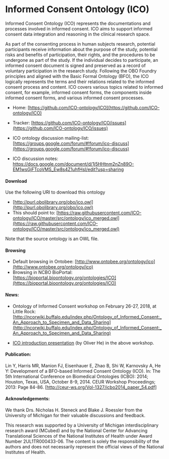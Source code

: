 # Informed Consent Ontology (ICO)

Informed Consent Ontology (ICO) represents the documentations and processes involved in informed consent. ICO aims to support informed consent data integration and reasoning in the clinical research space. 

As part of the consenting process in human subjects research, potential participants receive information about the purpose of the study, potential risks and benefits of participation, their rights, and the procedures to be undergone as part of the study. If the individual decides to participate, an informed consent document is signed and preserved as a record of voluntary participation in the research study. Following the OBO Foundry principles and aligned with the Basic Formal Ontology (BFO), the ICO logically represents the terms and their relations related to the informed consent process and content. ICO covers various topics related to informed consent, for example, informed consent forms, the components inside informed consent forms, and various informed consent processes.

* Home: [https://github.com/ICO-ontology/ICO](https://github.com/ICO-ontology/ICO)
* Tracker: [https://github.com/ICO-ontology/ICO/issues](https://github.com/ICO-ontology/ICO/issues)
* ICO ontology discussion mailing-list: [https://groups.google.com/forum/#!forum/ico-discuss](https://groups.google.com/forum/#!forum/ico-discuss)

* ICO discussion notes: https://docs.google.com/document/d/1j5HHtnm2nZn89O-EM1wsGjFTcoVMS_Ew8s4Z1uhfHsI/edit?usp=sharing 


#### Download

Use the following URI to download this ontology

* [http://purl.obolibrary.org/obo/ico.owl](http://purl.obolibrary.org/obo/ico.owl)
* This should point to: [https://raw.githubusercontent.com/ICO-ontology/ICO/master/src/ontology/ico_merged.owl](https://raw.githubusercontent.com/ICO-ontology/ICO/master/src/ontology/ico_merged.owl)

Note that the source ontology is an OWL file.  

#### Browsing

* Default browsing in Ontobee: [http://www.ontobee.org/ontology/ico](http://www.ontobee.org/ontology/ico)
* Browsing in NCBO BioPortal: [https://bioportal.bioontology.org/ontologies/ICO](https://bioportal.bioontology.org/ontologies/ICO)

#### News:

* Ontology of Informed Consent workshop on February 26-27, 2018, at Little Rock: [http://ncorwiki.buffalo.edu/index.php/Ontology_of_Informed_Consent:_An_Approach_to_Specimen_and_Data_Sharing](http://ncorwiki.buffalo.edu/index.php/Ontology_of_Informed_Consent:_An_Approach_to_Specimen_and_Data_Sharing)

* [ICO introduction presentation](https://github.com/ICO-ontology/ICO/blob/master/docs/ICO_introduction.pdf) (by Oliver He) in the above workshop.  

#### Publication:
Lin Y, Harris MR, Manion FJ, Eisenhauer E, Zhao B, Shi W, Karnovsky A, He Y: Development of a BFO-based Informed Consent Ontology (ICO). In: The 5th International Conference on Biomedical Ontologies (ICBO): 2014; Houston, Texas, USA, October 8-9, 2014. CEUR Workshop Proceedings; 2013: Page 84-86. [http://ceur-ws.org/Vol-1327/icbo2014_paper_54.pdf] 

#### Acknowledgements:

We thank Drs. Nicholas H. Steneck and Blake J. Roessler from the University of Michigan for their valuable discussions and feedback.

This research was supported by a University of Michigan interdisciplinary research award (MCubed) and by the National Center for Advancing Translational Sciences of the National Institutes of Health under Award Number 2UL1TR000433-06. The content is solely the responsibility of the authors and does not necessarily represent the official views of the National Institutes of Health.
